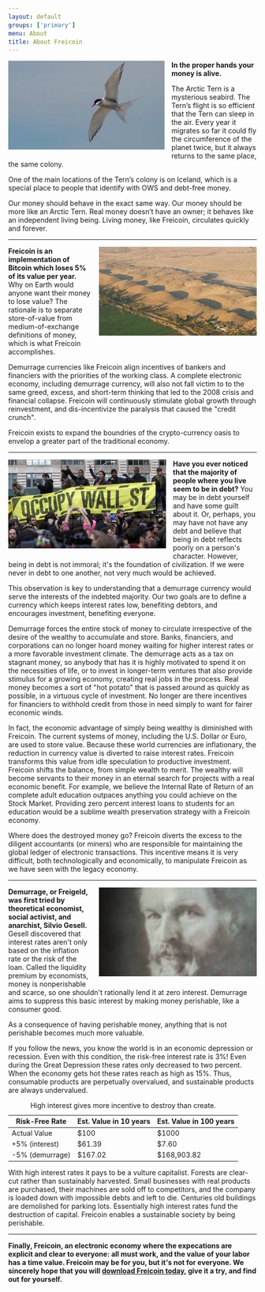 ```yaml
---
layout: default
groups: ['primary']
menu: About
title: About Freicoin
---
```

<div class="row">
  <div class="span12">
    <p><img class="odd" style="float:left;margin-right:1em;margin-bottom:1em;" src="/static/images/arctictern.jpg"><strong>In the proper hands your money is alive.</strong></p>
<p> The Arctic Tern is a mysterious seabird. The Tern’s flight is so efficient that the Tern can sleep in the air. Every year it migrates so far it could fly the circumference of the planet twice, but it always returns to the same place, the same colony. </p>
<p>One of the main locations of the Tern’s colony is on Iceland, which is a special place to people that identify with OWS and debt-free money.</p>    
<p>Our money should behave in the exact same way. Our money should be more like an Arctic Tern. Real money doesn’t have an owner; it behaves like an independent living being. Living money, like Freicoin, circulates quickly and forever.</p>    
<div style="float:clear;"></div><hr />
    <p><img class="even" style="float:right;margin-left:1em;margin-bottom:1em;" src="/static/images/oasis.jpg"><strong>Freicoin is an implementation of Bitcoin which loses 5% of its value per year.</strong> Why on Earth would anyone want their money to lose value? The rationale is to separate store-of-value from medium-of-exchange definitions of money, which is what Freicoin accomplishes.</p>
<p>Demurrage currencies like Freicoin align incentives of bankers and financiers with the priorities of the working class. A complete electronic economy, including demurrage currency, will also not fall victim to to the same greed, excess, and short-term thinking that led to the 2008 crisis and financial collapse. Freicoin will continuously stimulate global growth through reinvestment, and dis-incentivize the paralysis that caused the "credit crunch". </p>
<p>Freicoin exists to expand the boundries of the crypto-currency oasis to envelop a greater part of the traditional economy.</p>    
<div style="float:clear;"></div><hr />
    <p><img class="odd" style="float:left;margin-right:1em;margin-bottom:1em;" src="/static/images/occupy.jpg"><strong>Have you ever noticed that the majority of people where you live seem to be in debt?</strong> You may be in debt yourself and have some guilt about it. Or, perhaps, you may have not have any debt and believe that being in debt reflects poorly on a person's character. However, being in debt is not immoral; it's the foundation of civilization. If we were never in debt to one another, not very much would be achieved.</p>
    <p>This observation is key to understanding that a demurrage currency would serve the interests of the indebted majority. Our two goals are to define a currency which keeps interest rates low, benefiting debtors, and encourages investment, benefiting everyone.</p>
    <p>Demurrage forces the entire stock of money to circulate irrespective of the desire of the wealthy to accumulate and store. Banks, financiers, and corporations can no longer hoard money waiting for higher interest rates or a more favorable investment climate. The demurrage acts as a tax on stagnant money, so anybody that has it is highly motivated to spend it on the necessities of life, or to invest in longer-term ventures that also provide stimulus for a growing economy, creating real jobs in the process. Real money becomes a sort of "hot potato" that is passed around as quickly as possible, in a virtuous cycle of investment. No longer are there incentives for financiers to withhold credit from those in need simply to want for fairer economic winds.</p>
<p>In fact, the economic advantage of simply being wealthy is diminished with Freicoin. The current systems of money, including the U.S. Dollar or Euro, are used to store value. Because these world currencies are inflationary, the reduction in currency value is diverted to raise interest rates. Freicoin transforms this value from idle speculation to productive investment.
Freicoin shifts the balance, from simple wealth to merit. The wealthy will become servants to their money in an eternal search for projects with a real economic benefit. For example, we believe the Internal Rate of Return of an complete adult education outpaces anything you could achieve on the Stock Market. Providing zero percent interest loans to students for an education would be a sublime wealth preservation strategy with a Freicoin economy.</p>
<p>Where does the destroyed money go? Freicoin diverts the excess to the diligent accountants (or miners) who are responsible for maintaining the global ledger of electronic transactions. This incentive means it is very difficult, both technologically and economically, to manipulate Freicoin as we have seen with the legacy economy.</p>
    <div style="float:clear;"></div><hr />
    <p><img class="even" style="float:right;margin-left:1em;margin-bottom:1em;" src="/static/images/silvio.jpg"><strong>Demurrage, or Freigeld, was first tried by theoretical economist, social activist, and anarchist, Silvio Gesell.</strong> Gesell discovered that interest rates aren't only based on the inflation rate or the risk of the loan. Called the liquidity premium by economists, money is nonperishable and scarce, so one shouldn't rationally lend it at zero interest. Demurrage aims to suppress this basic interest by making money perishable, like a consumer good.</p>
<p>As a consequence of having perishable money, anything that is not perishable becomes much more valuable. </p>
<p>If you follow the news, you know the world is in an economic depression or recession. Even with this condition, the risk-free interest rate is 3%! Even during the Great Depression these rates only decreased to two percent. When the economy gets hot these rates reach as high as 15%. Thus, consumable products are perpetually overvalued, and sustainable products are always undervalued.</p>
<table class="table">
	<caption>High interest gives more incentive to destroy than create.</caption>
	<thead>
	<tr>
		<th>Risk-Free Rate</th>
		<th>Est. Value in 10 years</th>
		<th>Est. Value in 100 years</th>
	</tr>
	</thead>
	<tbody>
	<tr>
		<td>Actual Value</td>
		<td>$100</td>
		<td>$1000</td>
	</tr>
	<tr>
		<td>+5% (interest)</td>
		<td>$61.39</td>
		<td>$7.60</td>
	</tr>
	<tr>
		<td>-5% (demurrage)</td>
		<td>$167.02</td>
		<td>$168,903.82</td>
	</tr>
	</tbody>
</table>
<p>With high interest rates it pays to be a vulture capitalist. Forests are clear-cut rather than sustainably harvested. Small businesses with real products are purchased, their machines are sold off to competitors, and the company is loaded down with impossible debts and left to die. Centuries old buildings are demolished for parking lots. Essentially high interest rates fund the destruction of capital. Freicoin enables a sustainable society by being perishable.</p>
<div style="float:clear;"></div><hr />
    <p><strong>Finally, Freicoin, an electronic economy where the expecations are explicit and clear to everyone: all must work, and the value of your labor has a time value. Freicoin may be for you, but it's not for everyone. We sincerely hope that you will <a href="/download">download Freicoin today</a>, give it a try, and find out for yourself.</strong></p>
    <div style="float:clear;"></div>
  </div>
</div>
